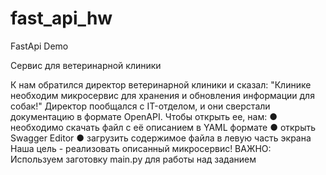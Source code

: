 # fast_api_hw
FastApi Demo

Сервис для ветеринарной клиники

К нам обратился директор ветеринарной клиники и сказал:
"Клинике необходим микросервис для хранения и обновления информации для собак!"
Директор пообщался с IT-отделом, и они сверстали документацию в формате OpenAPI.
Чтобы открыть ее, нам:
● необходимо скачать файл с её описанием в YAML формате
● открыть Swagger Editor
● загрузить содержимое файла в левую часть экрана
Наша цель - реализовать описанный микросервис!
ВАЖНО: Используем заготовку main.py для работы над заданием
